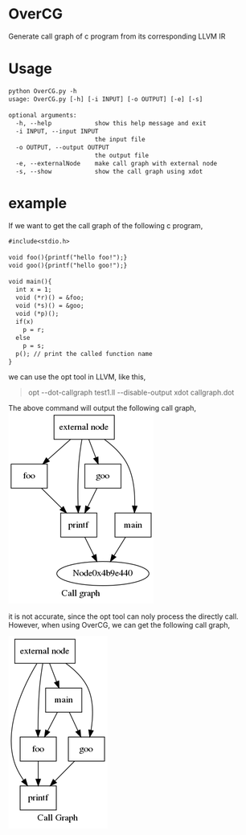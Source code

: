# OverCG
Generate call graph of c program from its corresponding LLVM IR

# Usage
	python OverCG.py -h
	usage: OverCG.py [-h] [-i INPUT] [-o OUTPUT] [-e] [-s]
	
	optional arguments:
	  -h, --help            show this help message and exit
	  -i INPUT, --input INPUT
	                        the input file
	  -o OUTPUT, --output OUTPUT
	                        the output file
	  -e, --externalNode    make call graph with external node
	  -s, --show            show the call graph using xdot
	  
# example
If we want to get the call graph of the following c program,

	#include<stdio.h>
	
	void foo(){printf("hello foo!");}
	void goo(){printf("hello goo!");}
	
	void main(){
	  int x = 1;
	  void (*r)() = &foo;
	  void (*s)() = &goo;
	  void (*p)();
	  if(x)
	    p = r;
	  else
	    p = s;
	  p(); // print the called function name
	}
	
we can use the opt tool in LLVM, like this,
>	opt --dot-callgraph test1.ll --disable-output
>	xdot callgraph.dot

The above command will output the following call graph,
![cg1](./test1.png  "call graph of test1.c")

it is not accurate, since the opt tool can noly process the directly call.
However, when using OverCG, we can get the following call graph,

![cg2](./test11.png  "call graph of test1.c")